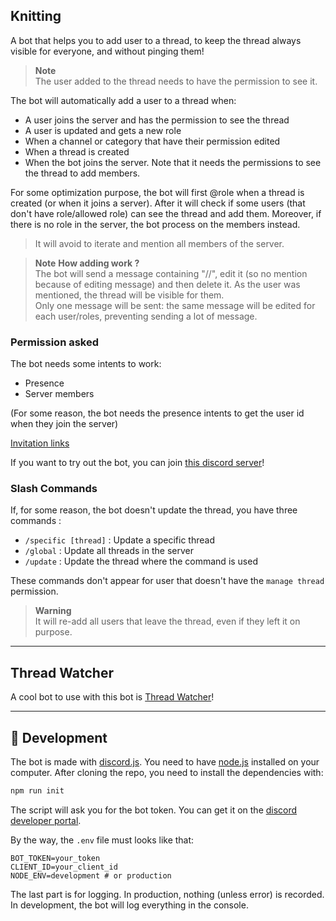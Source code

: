 ## Knitting

A bot that helps you to add user to a thread, to keep the thread always visible for everyone, and without pinging them!  

> **Note**  
> The user added to the thread needs to have the permission to see it.  

The bot will automatically add a user to a thread when: 
- A user joins the server and has the permission to see the thread
- A user is updated and gets a new role
- When a channel or category that have their permission edited
- When a thread is created
- When the bot joins the server. Note that it needs the permissions to see the thread to add members.

For some optimization purpose, the bot will first @role when a thread is created (or when it joins a server). After it will check if some users (that don't have role/allowed role) can see the thread and add them.
Moreover, if there is no role in the server, the bot process on the members instead.

> It will avoid to iterate and mention all members of the server.

> **Note**  **How adding work ?**  
> The bot will send a message containing "//", edit it (so no mention because of editing message) and then delete it.
> As the user was mentioned, the thread will be visible for them.  
> Only one message will be sent: the same message will be edited for each user/roles, preventing sending a lot of message.

### Permission asked

The bot needs some intents to work:
- Presence
- Server members

(For some reason, the bot needs the presence intents to get the user id when they join the server)

[Invitation links](https://discord.com/api/oauth2/authorize?client_id=1101559076086886500&permissions=292057785360&scope=bot)

If you want to try out the bot, you can join [this discord server](https://discord.gg/TWjfz2yTSA)!

### Slash Commands

If, for some reason, the bot doesn't update the thread, you have three commands : 
- `/specific [thread]` : Update a specific thread
- `/global` : Update all threads in the server
- `/update` : Update the thread where the command is used

These commands don't appear for user that doesn't have the `manage thread` permission.

> **Warning**  
> It will re-add all users that leave the thread, even if they left it on purpose.

---

## Thread Watcher

A cool bot to use with this bot is [Thread Watcher](https://threadwatcher.xyz/)!

---

## 🤖 Development 

The bot is made with [discord.js](https://discord.js.org/#/). You need to have [node.js](https://nodejs.org/en/) installed on your computer.
After cloning the repo, you need to install the dependencies with:
```bash
npm run init
```

The script will ask you for the bot token. You can get it on the [discord developer portal](https://discord.com/developers/applications).

By the way, the `.env` file must looks like that:
```
BOT_TOKEN=your_token
CLIENT_ID=your_client_id
NODE_ENV=development # or production
```

The last part is for logging. In production, nothing (unless error) is recorded. In development, the bot will log everything in the console.

